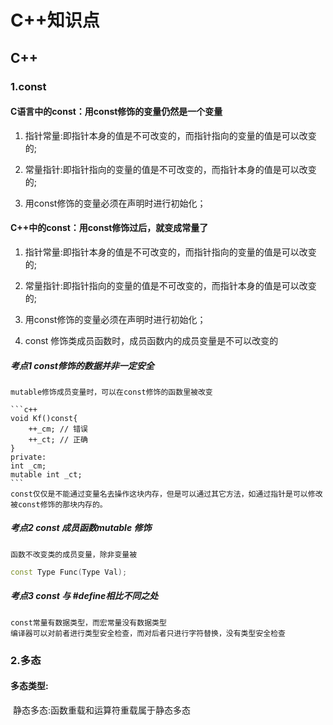 # C++知识点
## C++

### 1.const

#### 	C语言中的const：用const修饰的变量仍然是一个变量

1.  指针常量:即指针本身的值是不可改变的，而指针指向的变量的值是可以改变的;

2.  常量指针:即指针指向的变量的值是不可改变的，而指针本身的值是可以改变的;

3.  用const修饰的变量必须在声明时进行初始化；

#### 	C++中的const：用const修饰过后，就变成常量了
1.  指针常量:即指针本身的值是不可改变的，而指针指向的变量的值是可以改变的;

2.  常量指针:即指针指向的变量的值是不可改变的，而指针本身的值是可以改变的;

3. 用const修饰的变量必须在声明时进行初始化；

4.  const 修饰类成员函数时，成员函数内的成员变量是不可以改变的
##### 考点1 const修饰的数据并非一定安全
    mutable修饰成员变量时，可以在const修饰的函数里被改变
    
    ```c++
    void Kf()const{
        ++_cm; // 错误
        ++_ct; // 正确
    }
    private:
    int _cm;
    mutable int _ct;
    ```
    const仅仅是不能通过变量名去操作这块内存，但是可以通过其它方法，如通过指针是可以修改被const修饰的那块内存的。

##### 考点2 const 成员函数mutable 修饰
	函数不改变类的成员变量，除非变量被
```C++
const Type Func(Type Val);
```
##### 考点3 const 与 #define相比不同之处
	const常量有数据类型，而宏常量没有数据类型
	编译器可以对前者进行类型安全检查，而对后者只进行字符替换，没有类型安全检查

### 2.多态
#### 多态类型:
​	静态多态:函数重载和运算符重载属于静态多态

